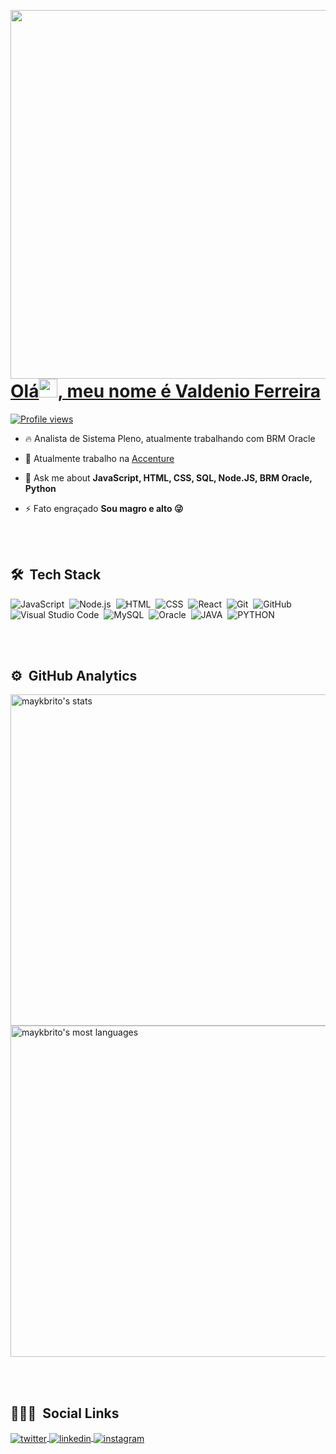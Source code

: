 
<a href="https://www.linkedin.com/in/valdeniofs/" target="_blank"><img align="right" height="590em" src="https://raw.githubusercontent.com/gist/valdenioferreira/d3d2e60ba8dc3debf959b676f6b0e7b9/raw/1c1619fc872c9601c8d0e9be8551da4237bb5505/githubcard.svg"/>
<h1 align="left">Olá<img src="https://raw.githubusercontent.com/kaueMarques/kaueMarques/master/hi.gif" width="30px">, meu nome é Valdenio Ferreira</h1>
<p align="left"> <img src="https://komarev.com/ghpvc/?username=valdenioferreira&color=yellow" alt="Profile views" /> </p></a>

- 🔥 Analista de Sistema Pleno, atualmente trabalhando com BRM Oracle 

- 🔭 Atualmente trabalho na [Accenture](https://github.com/Accenture)

- 💬 Ask me about **JavaScript, HTML, CSS, SQL, Node.JS, BRM Oracle, Python**

- ⚡ Fato engraçado **Sou magro e alto 😜**

<br><br>

## 🛠 &nbsp;Tech Stack

![JavaScript](https://img.shields.io/badge/-JavaScript-05122A?style=flat&logo=javascript)&nbsp;
![Node.js](https://img.shields.io/badge/-Node.js-05122A?style=flat&logo=node.js)&nbsp;
![HTML](https://img.shields.io/badge/-HTML-05122A?style=flat&logo=HTML5)&nbsp;
![CSS](https://img.shields.io/badge/-CSS-05122A?style=flat&logo=CSS3&logoColor=1572B6)&nbsp;
![React](https://img.shields.io/badge/-React-05122A?style=flat&logo=react)&nbsp;
![Git](https://img.shields.io/badge/-Git-05122A?style=flat&logo=git)&nbsp;
![GitHub](https://img.shields.io/badge/-GitHub-05122A?style=flat&logo=github)&nbsp;
![Visual Studio Code](https://img.shields.io/badge/-Visual%20Studio%20Code-05122A?style=flat&logo=visual-studio-code&logoColor=007ACC)&nbsp;
![MySQL](https://img.shields.io/badge/-MySQL-05122A?style=flat&logo=mysql)&nbsp;
![Oracle](https://img.shields.io/badge/-Oracle-05122A?style=flat&logo=oracle)&nbsp;
![JAVA](https://img.shields.io/badge/-JAVA-05122A?style=flat&logo=JAVA)&nbsp;
![PYTHON](https://img.shields.io/badge/-JAVA-05122A?style=flat&logo=PYTHON)&nbsp;

<br><br>

## ⚙️ &nbsp;GitHub Analytics

<p align="left">
<img width="530em" src="https://github-readme-stats.vercel.app/api?username=valdenioferreira&show_icons=true&theme=vision-friendly-dark" alt="maykbrito's stats"/>
<img width="530em" src="https://github-readme-stats.vercel.app/api/top-langs/?username=valdenioferreira&layout=compact&theme=vision-friendly-dark" alt="maykbrito's most languages"/>
</p>

<br><br>

## 👨🏽‍🦲 &nbsp;Social Links

<a href="https://twitter.com/SouzaValdenio" target="_blank">
  <img align="center" src="https://img.shields.io/badge/-SouzaValdenio-05122A?style=flat&logo=twitter" alt="twitter"/>  
</a>
<a href="https://www.linkedin.com/in/valdeniofs" target="_blank">
  <img align="center" src="https://img.shields.io/badge/-valdeniofs-05122A?style=flat&logo=linkedin" alt="linkedin"/>
</a>
<a href="https://instagram.com/valdenio_f" target="_blank">
 <img align="center" src="https://img.shields.io/badge/-valdenio_f-05122A?style=flat&logo=instagram" alt="instagram"/>
</a>

<!--
**valdenioferreira/valdenioferreira** is a ✨ _special_ ✨ repository because its `README.md` (this file) appears on your GitHub profile.

Here are some ideas to get you started:

- 🔭 I’m currently working on ...
- 🌱 I’m currently learning ...
- 👯 I’m looking to collaborate on ...
- 🤔 I’m looking for help with ...
- 💬 Ask me about ...
- 📫 How to reach me: ...
- 😄 Pronouns: ...
- ⚡ Fun fact: ...
-->
